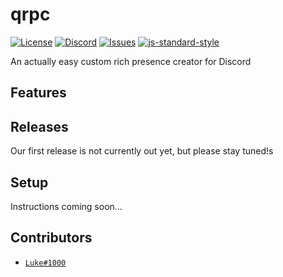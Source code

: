 # qrpc

[![License](https://img.shields.io/github/license/324Luke/qrpc.svg)](LICENSE)
[![Discord](https://img.shields.io/discord/528810369607663621.svg?color=%237289DA&logo=join)](https://discord.gg/9fvBYnM)
[![Issues](https://img.shields.io/github/issues/324Luke/qrpc.svg)](https://github.com/324Luke/qrpc/issues)
[![js-standard-style](https://img.shields.io/badge/code%20style-standard-brightgreen.svg)](http://standardjs.com)

An actually easy custom rich presence creator for Discord

## Features

## Releases

Our first release is not currently out yet, but please stay tuned!s

## Setup

Instructions coming soon...

## Contributors

* [`Luke#1000`](https://lukewhrit.xyz)
